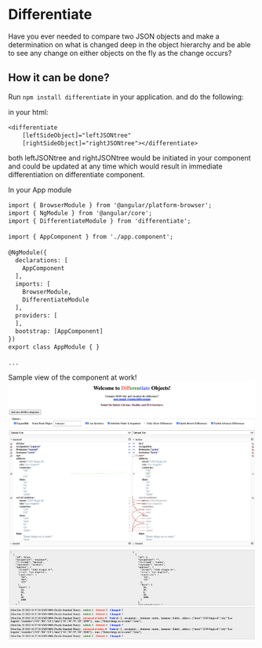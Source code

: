 # Differentiate

Have you ever needed to compare two JSON objects and make a determination on what is changed deep in the object hierarchy and be able to
see any change on either objects on the fly as the change occurs?

## How it can be done?

Run `npm install differentiate` in your application. and do the following:

in your html:


	<differentiate 
		[leftSideObject]="leftJSONtree" 
		[rightSideObject]="rightJSONtree"></differentiate>

both leftJSONtree and rightJSONtree would be initiated in your component and could be updated at any time which would result in immediate differentiation on differentiate component.

In your App module

	import { BrowserModule } from '@angular/platform-browser';
	import { NgModule } from '@angular/core';
	import { DifferentiateModule } from 'differentiate';

	import { AppComponent } from './app.component';

	@NgModule({
	  declarations: [
		AppComponent
	  ],
	  imports: [
		BrowserModule,
		DifferentiateModule
	  ],
	  providers: [
	  ],
	  bootstrap: [AppComponent]
	})
	export class AppModule { }

	...

Sample view of the component at work!
![alt text](https://raw.githubusercontent.com/msalehisedeh/differentiate/master/sample.png "What you would see when a comparison is performed")